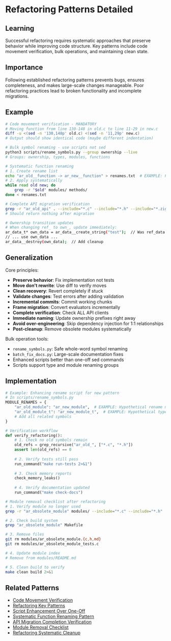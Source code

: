 # Refactoring Patterns Detailed

## Learning

Successful refactoring requires systematic approaches that preserve behavior while improving code structure. Key patterns include code movement verification, bulk operations, and maintaining clean state.

## Importance

Following established refactoring patterns prevents bugs, ensures completeness, and makes large-scale changes manageable. Poor refactoring practices lead to broken functionality and incomplete migrations.

## Example

```bash
# Code movement verification - MANDATORY
# Moving function from line 130-148 in old.c to line 11-29 in new.c
diff -u <(sed -n '130,148p' old.c) <(sed -n '11,29p' new.c)
# Output should show identical code (maybe different indentation)

# Bulk symbol renaming - use scripts not sed
python3 scripts/rename_symbols.py --group ownership --live
# Groups: ownership, types, modules, functions

# Systematic function renaming
# 1. Create rename list
echo "ar_old__function -> ar_new__function" > renames.txt  # EXAMPLE: Pattern demonstration
# 2. Apply systematically
while read old new; do
    grep -r "$old" modules/ methods/
done < renames.txt

# Complete API migration verification
grep -r "ar_old_api" . --include="*.c" --include="*.h" --include="*.zig"
# Should return nothing after migration

# Ownership transition updates
# When changing ref_ to own_, update immediately:
ar_data_t* own_data = ar_data__create_string("test");  // Was ref_data
// ... use own_data ...
ar_data__destroy(own_data);  // Add cleanup
```

## Generalization

Core principles:
- **Preserve behavior**: Fix implementation not tests
- **Move don't rewrite**: Use diff to verify moves
- **Clean recovery**: Revert completely if stuck
- **Validate changes**: Test errors after adding validation
- **Incremental commits**: Commit working chunks
- **Frame migration**: Convert evaluators incrementally
- **Complete verification**: Check ALL API clients
- **Immediate naming**: Update ownership prefixes right away
- **Avoid over-engineering**: Skip dependency injection for 1:1 relationships
- **Post-cleanup**: Remove obsolete modules systematically

Bulk operation tools:
- `rename_symbols.py`: Safe whole-word symbol renaming
- `batch_fix_docs.py`: Large-scale documentation fixes
- Enhanced scripts better than one-off sed commands
- Scripts support type and module renaming groups

## Implementation

```python
# Example: Enhancing rename script for new pattern
# In scripts/rename_symbols.py
MODULE_RENAMES = {
    "ar_old_module": "ar_new_module",  # EXAMPLE: Hypothetical rename mapping
    "ar_old_module_t": "ar_new_module_t",  # EXAMPLE: Hypothetical type rename
    # Add all related symbols
}

# Verification workflow
def verify_refactoring():
    # 1. Check no old symbols remain
    old_refs = grep_recursive("ar_old_", ["*.c", "*.h"]) 
    assert len(old_refs) == 0
    
    # 2. Verify tests still pass
    run_command("make run-tests 2>&1")
    
    # 3. Check memory reports
    check_memory_leaks()
    
    # 4. Verify documentation updated
    run_command("make check-docs")
```

```bash
# Module removal checklist after refactoring
# 1. Verify module no longer used
grep -r "ar_obsolete_module" modules/ --include="*.c" --include="*.h"

# 2. Check build system
grep "ar_obsolete_module" Makefile

# 3. Remove files
git rm modules/ar_obsolete_module.{c,h,md}
git rm modules/ar_obsolete_module_tests.c

# 4. Update module index
# Remove from modules/README.md

# 5. Clean build to verify
make clean build 2>&1
```

## Related Patterns
- [Code Movement Verification](code-movement-verification.md)
- [Refactoring Key Patterns](refactoring-key-patterns.md)
- [Script Enhancement Over One-Off](script-enhancement-over-one-off.md)
- [Systematic Function Renaming Pattern](systematic-function-renaming-pattern.md)
- [API Migration Completion Verification](api-migration-completion-verification.md)
- [Module Removal Checklist](module-removal-checklist.md)
- [Refactoring Systematic Cleanup](refactoring-systematic-cleanup.md)